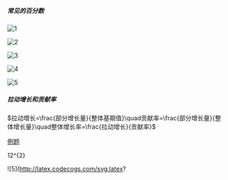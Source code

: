 ##### 常见的百分数

![1](http://latex.codecogs.com/svg.latex?\frac{1}{2}=50\\%\quad\frac{1}{3}=33\\%\quad\frac{1}{4}=25\\%\quad\frac{1}{5}=20\\%\quad\frac{1}{6}=16.7\\%\quad\frac{1}{7}=14.3\\%)

![2](http://latex.codecogs.com/svg.latex?\frac{1}{8}=12.5\\%\quad\frac{1}{9}=11.1\\%\quad\frac{1}{11}=9.1\\%\quad\frac{1}{12}=8.3\\%\quad\frac{1}{13}=7.7\\%)

![3](http://latex.codecogs.com/svg.latex?\frac{1}{14}=7.1\\%\quad\frac{1}{15}=6.7\\%\quad\frac{1}{16}=6.25\\%\quad\frac{1}{17}=5.9\\%\quad\frac{1}{18}=5.6\\%)

![4](http://latex.codecogs.com/svg.latex?\frac{1}{19}=5.3\\%\quad12^{2}=144\quad13^{2}=169\quad14^{2}=196\quad15^{2}=225\quad16^{2}=256)

![5](http://latex.codecogs.com/svg.latex?17^{2}=289\quad18^{2}=324\quad19^{2}=361\quad1.1^{3}=1.331)

##### 拉动增长和贡献率

$拉动增长=\frac{部分增长量}{整体基期值}\quad贡献率=\frac{部分增长量}{整体增长量}\quad整体增长率=\frac{拉动增长}{贡献率}$

[例题](http://www.offcn.com/xingce/2019/0606/11907.html)

12^{2}

![5](http://latex.codecogs.com/svg.latex?


